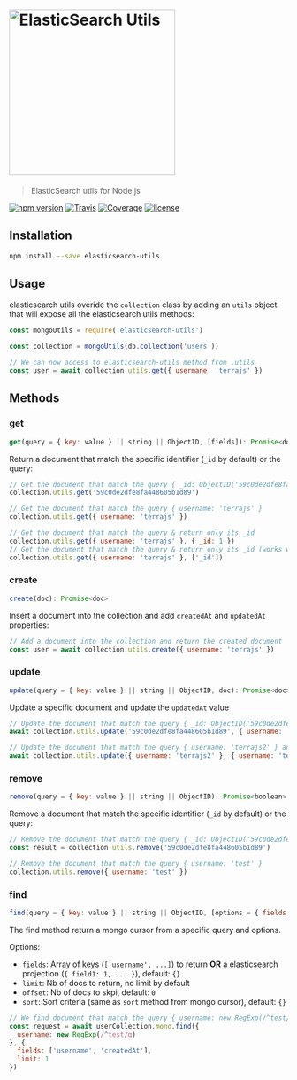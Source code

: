 <h1 align="left"><img src="https://user-images.githubusercontent.com/904724/31862989-9d0c7b16-b747-11e7-814d-9b6f5141ad52.png" width="300" alt="ElasticSearch Utils"/></h1>

> ElasticSearch utils for Node.js

[![npm version](https://img.shields.io/npm/v/elasticsearch-utils.svg)](https://www.npmjs.com/package/elasticsearch-utils)
[![Travis](https://img.shields.io/travis/terrajs/elasticsearch-utils/master.svg)](https://travis-ci.org/terrajs/elasticsearch-utils)
[![Coverage](https://img.shields.io/codecov/c/github/terrajs/elasticsearch-utils/master.svg)](https://codecov.io/gh/terrajs/elasticsearch-utils.js)
[![license](https://img.shields.io/github/license/terrajs/elasticsearch-utils.svg)](https://github.com/terrajs/elasticsearch-utils/blob/master/LICENSE)

## Installation

```bash
npm install --save elasticsearch-utils
```

## Usage

elasticsearch utils overide the `collection` class by adding an `utils` object that will expose all the elasticsearch utils methods:

```js
const mongoUtils = require('elasticsearch-utils')

const collection = mongoUtils(db.collection('users'))

// We can now access to elasticsearch-utils method from .utils
const user = await collection.utils.get({ usermane: 'terrajs' })
```

## Methods

### get

```js
get(query = { key: value } || string || ObjectID, [fields]): Promise<doc>
```

Return a document that match the specific identifier (`_id` by default) or the query:

```js
// Get the document that match the query { _id: ObjectID('59c0de2dfe8fa448605b1d89') }
collection.utils.get('59c0de2dfe8fa448605b1d89')

// Get the document that match the query { username: 'terrajs' }
collection.utils.get({ username: 'terrajs' })

// Get the document that match the query & return only its _id
collection.utils.get({ username: 'terrajs' }, { _id: 1 })
// Get the document that match the query & return only its _id (works with array too)
collection.utils.get({ username: 'terrajs' }, ['_id'])
```

### create

```js
create(doc): Promise<doc>
```

Insert a document into the collection and add `createdAt` and `updatedAt` properties:

```js
// Add a document into the collection and return the created document
const user = await collection.utils.create({ username: 'terrajs' })
```

### update

```js
update(query = { key: value } || string || ObjectID, doc): Promise<doc>
```

Update a specific document and update the `updatedAt` value

```js
// Update the document that match the query { _id: ObjectID('59c0de2dfe8fa448605b1d89') } and update its username
await collection.utils.update('59c0de2dfe8fa448605b1d89', { username: 'terrajs2' })

// Update the document that match the query { username: 'terrajs2' } and update its username
await collection.utils.update({ username: 'terrajs2' }, { username: 'terrajs' })
```

### remove

```js
remove(query = { key: value } || string || ObjectID): Promise<boolean>
```

Remove a document that match the specific identifier (`_id` by default) or the query:

```js
// Remove the document that match the query { _id: ObjectID('59c0de2dfe8fa448605b1d89') }
const result = collection.utils.remove('59c0de2dfe8fa448605b1d89')

// Remove the document that match the query { username: 'test' }
collection.utils.remove({ username: 'test' })
```

### find

```js
find(query = { key: value } || string || ObjectID, [options = { fields: ..., limit: ..., offset: ..., sort: ... }]): Promise<cursor>
```
The find method return a mongo cursor from a specific query and options.

Options:
  - `fields`: Array of keys (`['username', ...]`) to return **OR** a elasticsearch projection (`{ field1: 1, ... }`), default: `{}`
  - `limit`: Nb of docs to return, no limit by default
  - `offset`: Nb of docs to skpi, default: `0`
  - `sort`: Sort criteria (same as `sort` method from mongo cursor), default: `{}`

```js
// We find document that match the query { username: new RegExp(/^test/g) }, options with { username: 1, createdAt: 1 } projection and limit at 1 element
const request = await userCollection.mono.find({
  username: new RegExp(/^test/g)
}, {
  fields: ['username', 'createdAt'],
  limit: 1
})
```
